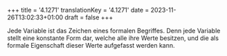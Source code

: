 +++
title = '4.1271'
translationKey = '4.1271'
date = 2023-11-26T13:02:33+01:00
draft = false
+++

Jede Variable ist das Zeichen eines formalen Begriffes.
Denn jede Variable stellt eine konstante Form dar, welche alle ihre Werte besitzen, und die als formale Eigenschaft dieser Werte aufgefasst werden kann.
